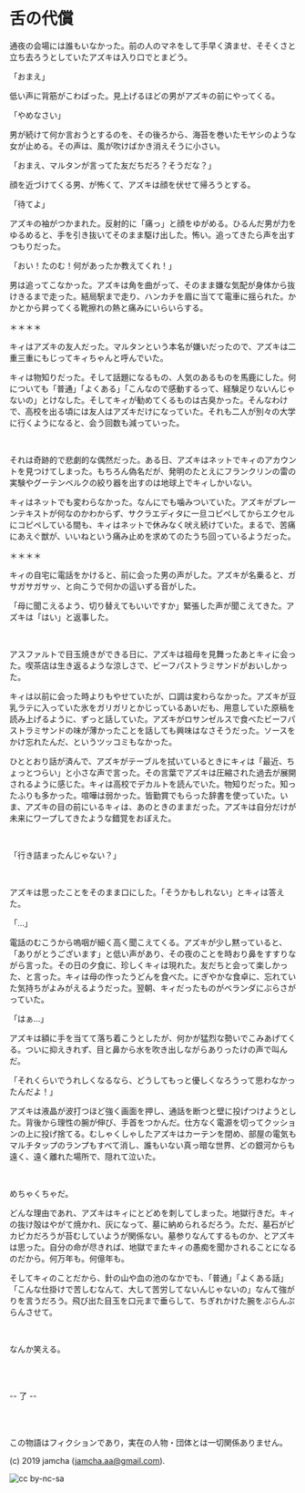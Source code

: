 

# 舌の代償

通夜の会場には誰もいなかった。前の人のマネをして手早く済ませ、そそくさと立ち去ろうとしていたアズキは入り口でとまどう。

「おまえ」

低い声に背筋がこわばった。見上げるほどの男がアズキの前にやってくる。

「やめなさい」

男が続けて何か言おうとするのを、その後ろから、海苔を巻いたモヤシのような女が止める。その声は、風が吹けばかき消えそうに小さい。

「おまえ、マルタンが言ってた友だちだろ？そうだな？」

顔を近づけてくる男、が怖くて、アズキは顔を伏せて帰ろうとする。

「待てよ」

アズキの袖がつかまれた。反射的に「痛っ」と顔をゆがめる。ひるんだ男が力をゆるめると、手を引き抜いてそのまま駆け出した。怖い。追ってきたら声を出すつもりだった。

「おい！たのむ！何があったか教えてくれ！」

男は追ってこなかった。アズキは角を曲がって、そのまま嫌な気配が身体から抜けきるまで走った。結局駅まで走り、ハンカチを眉に当てて電車に揺られた。かかとから昇ってくる靴擦れの熱と痛みにいらいらする。

＊＊＊＊

キィはアズキの友人だった。マルタンという本名が嫌いだったので、アズキは二重三重にもじってキィちゃんと呼んでいた。

キィは物知りだった。そして話題になるもの、人気のあるものを馬鹿にした。何についても「普通」「よくある」「こんなので感動するって、経験足りないんじゃないの」とけなした。そしてキィが勧めてくるものは古臭かった。そんなわけで、高校を出る頃には友人はアズキだけになっていた。それも二人が別々の大学に行くようになると、会う回数も減っていった。

<br>

それは奇跡的で悲劇的な偶然だった。ある日、アズキはネットでキィのアカウントを見つけてしまった。もちろん偽名だが、発明のたとえにフランクリンの雷の実験やグーテンベルクの絞り器を出すのは地球上でキィしかいない。

キィはネットでも変わらなかった。なんにでも噛みついていた。アズキがプレーンテキストが何なのかわからず、サクラエディタに一旦コピペしてからエクセルにコピペしている間も、キィはネットで休みなく吠え続けていた。まるで、苦痛にあえぐ獣が、いいねという痛み止めを求めてのたうち回っているようだった。

＊＊＊＊

キィの自宅に電話をかけると、前に会った男の声がした。アズキが名乗ると、ガサガサガサッ、と向こうで何かの這いずる音がした。

「母に聞こえるよう、切り替えてもいいですか」緊張した声が聞こえてきた。アズキは「はい」と返事した。

<br>

アスファルトで目玉焼きができる日に、アズキは祖母を見舞ったあとキィに会った。喫茶店は生き返るような涼しさで、ビーフパストラミサンドがおいしかった。

キィは以前に会った時よりもやせていたが、口調は変わらなかった。アズキが豆乳ラテに入っていた氷をガリガリとかじっているあいだも、用意していた原稿を読み上げるように、ずっと話していた。アズキがロサンゼルスで食べたビーフパストラミサンドの味が薄かったことを話しても興味はなさそうだった。ソースをかけ忘れたんだ、というツッコミもなかった。

ひととおり話が済んで、アズキがテーブルを拭いているときにキィは「最近、ちょっとつらい」と小さな声で言った。その言葉でアズキは圧縮された過去が展開されるように感じた。キィは高校でデカルトを読んでいた。物知りだった。知ったふりも多かった。喧嘩は弱かった。皆勤賞でもらった辞書を使っていた。いま、アズキの目の前にいるキィは、あのときのままだった。アズキは自分だけが未来にワープしてきたような錯覚をおぼえた。

<br>

「行き詰まったんじゃない？」

<br>

アズキは思ったことをそのまま口にした。「そうかもしれない」とキィは答えた。

「…」

電話のむこうから嗚咽が細く高く聞こえてくる。アズキが少し黙っていると、「ありがとうございます」と低い声があり、その夜のことを時おり鼻をすすりながら言った。その日の夕食に、珍しくキィは現れた。友だちと会って楽しかった、と言った。キィは母の作ったうどんを食べた。にぎやかな食卓に、忘れていた気持ちがよみがえるようだった。翌朝、キィだったものがベランダにぶらさがっていた。

「はぁ…」

アズキは額に手を当てて落ち着こうとしたが、何かが猛烈な勢いでこみあげてくる。ついに抑えきれず、目と鼻から水を吹き出しながらありったけの声で叫んだ。

「それくらいでうれしくなるなら、どうしてもっと優しくなろうって思わなかったんだよ！」

アズキは液晶が波打つほど強く画面を押し、通話を断つと壁に投げつけようとした。背後から理性の腕が伸び、手首をつかんだ。仕方なく電源を切ってクッションの上に投げ捨てる。むしゃくしゃしたアズキはカーテンを閉め、部屋の電気もマルチタップのランプもすべて消し、誰もいない真っ暗な世界、どの銀河からも遠く、遠く離れた場所で、隠れて泣いた。

<br>

めちゃくちゃだ。

どんな理由であれ、アズキはキィにとどめを刺してしまった。地獄行きだ。キィの抜け殻はやがて焼かれ、灰になって、墓に納められるだろう。ただ、墓石がピカピカだろうが苔むしていようが関係ない。墓参りなんてするものか、とアズキは思った。自分の命が尽きれば、地獄でまたキィの愚痴を聞かされることになるのだから。何万年も。何億年も。

そしてキィのことだから、針の山や血の池のなかでも、「普通」「よくある話」「こんな仕掛けで苦しむなんて、大して苦労してないんじゃないの」なんて強がりを言うだろう。飛び出た目玉を口元まで垂らして、ちぎれかけた腕をぷらんぷらんさせて。

<br>

なんか笑える。

<br>  
<br>

-- 了 --

<br>
<br>

この物語はフィクションであり，実在の人物・団体とは一切関係ありません。  

(c) 2019 jamcha (jamcha.aa@gmail.com).  

![cc by-nc-sa](https://i.creativecommons.org/l/by-nc-sa/4.0/88x31.png)  

